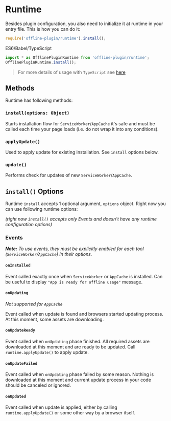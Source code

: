# Runtime

Besides plugin configuration, you also need to initialize it at runtime in your entry file. This is how you can do it:

```js
require('offline-plugin/runtime').install();
```

ES6/Babel/TypeScript
```js
import * as OfflinePluginRuntime from 'offline-plugin/runtime';
OfflinePluginRuntime.install();
```

> For more details of usage with `TypeScript` see [here](typescript.md)

## Methods

Runtime has following methods:

### `install(options: Object)`

Starts installation flow for `ServiceWorker`/`AppCache` it's safe and must be called each time your page loads (i.e. do not wrap it into any conditions).

### `applyUpdate()`

Used to apply update for existing installation. See `install` options below.

### `update()`

Performs check for updates of new `ServiceWorker`/`AppCache`.

## `install()` Options

Runtime `install` accepts 1 optional argument, `options` object. Right now you can use following runtime options:

_(right now `install()` accepts only Events and doesn't have any runtime configuration options)_

### Events

_**Note:** To use events, they must be explicitly enabled for each tool (`ServiceWorker`/`AppCache`) in their options._

#### `onInstalled`

Event called exactly once when `ServiceWorker` or `AppCache` is installed. Can be useful to display `"App is ready for offline usage"` message.

#### `onUpdating`

_Not supported for `AppCache`_

Event called when update is found and browsers started updating process. At this moment, some assets are downloading.

#### `onUpdateReady`

Event called when `onUpdating` phase finished. All required assets are downloaded at this moment and are ready to be updated. Call `runtime.applyUpdate()` to apply update.

#### `onUpdateFailed`

Event called when `onUpdating` phase failed by some reason. Nothing is downloaded at this moment and current update process in your code should be canceled or ignored.

#### `onUpdated`

Event called when update is applied, either by calling `runtime.applyUpdate()` or some other way by a browser itself.